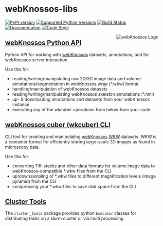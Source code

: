 # webKnossos-libs
[![PyPI version](https://img.shields.io/pypi/v/webknossos)](https://pypi.python.org/pypi/webknossos)
[![Supported Python Versions](https://img.shields.io/pypi/pyversions/webknossos.svg)](https://pypi.python.org/pypi/webknossos)
[![Build Status](https://img.shields.io/github/workflow/status/scalableminds/webknossos-libs/CI/master)](https://github.com/scalableminds/webknossos-libs/actions?query=workflow%3A%22CI%22)
[![Documentation](https://img.shields.io/badge/docs-passing-brightgreen.svg)](https://docs.webknossos.org/webknossos-py/index.html)
[![Code Style](https://img.shields.io/badge/code%20style-black-000000.svg)](https://github.com/psf/black)

<img align="right" src="https://static.webknossos.org/images/oxalis.svg" alt="webKnossos Logo" />

## [webKnossos Python API](webknossos)
Python API for working with [webKnossos](https://webknossos.org) datasets, annotations, and for webKnossos server interaction.

Use this for:
- reading/writing/manipulating raw 2D/3D image data and volume annotations/segmentation in webKnossos wrap (*.wkw) format
- handling/manipulation of webKnossos datasets
- reading/writing/manipulating webKnossos skeleton annotations (*.nml)
- up- & downloading annotations and datasets from your webKnossos instance
- executing any of the wkcuber operations from below from your code


## [webKnossos cuber (wkcuber) CLI](wkcuber)
CLI tool for creating and manipulating [webKnossos](https://webknossos.org) [WKW](https://github.com/scalableminds/webknossos-wrap) datasets. WKW is a container format for efficiently storing large-scale 3D images as found in microscopy data.

Use this for:
- converting Tiff-stacks and other data formats for volume image data to webKnossos-compatible *.wkw files from the CLI
- up/downsampling of *.wkw files to different magnification levels (image pyramid) from the CLI
- compressing your *.wkw files to save disk space from the CLI

## [Cluster Tools](cluster_tools)
The `cluster_tools` package provides python `Executor` classes for distributing tasks on a slurm cluster or via multi processing.
